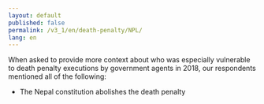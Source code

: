 ```yaml
---
layout: default
published: false
permalink: /v3_1/en/death-penalty/NPL/
lang: en
---
```


When asked to provide more context about who was especially vulnerable to death penalty executions by government agents in 2018, our respondents mentioned all of the following:
-	The Nepal constitution abolishes the death penalty

